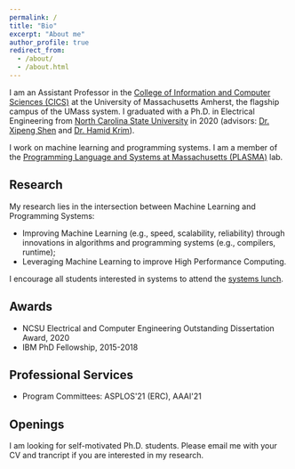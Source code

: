```yaml
---
permalink: /
title: "Bio"
excerpt: "About me"
author_profile: true
redirect_from: 
  - /about/
  - /about.html
---
```


I am an Assistant Professor in the [College of Information and Computer Sciences (CICS)](https://www.cics.umass.edu/) at the University of Massachusetts Amherst, the flagship campus of the UMass system. I graduated with a Ph.D. in Electrical Engineering from [North Carolina State University](https://www.ece.ncsu.edu/) in 2020 (advisors: [Dr. Xipeng Shen](https://people.engr.ncsu.edu/xshen5/) and [Dr. Hamid Krim](https://www.ece.ncsu.edu/people/ahk/)). 

I work on machine learning and programming systems. I am a member of the [Programming Language and Systems at Massachusetts (PLASMA)](https://plasma-umass.org/) lab. 


Research
------
My research lies in the intersection between Machine Learning and Programming Systems: 
- Improving Machine Learning (e.g., speed, scalability, reliability) through innovations in algorithms and programming systems (e.g., compilers, runtime);
- Leveraging Machine Learning to improve High Performance Computing. 

I encourage all students interested in systems to attend the [systems lunch](https://emeryberger.com/systems-lunch/). 

Awards
---- 
- NCSU Electrical and Computer Engineering Outstanding Dissertation Award, 2020 
- IBM PhD Fellowship, 2015-2018

Professional Services
---- 
- Program Committees: ASPLOS'21 (ERC), AAAI'21 


Openings
-----
I am looking for self-motivated Ph.D. students. Please email me with your CV and trancript if you are interested in my research.



